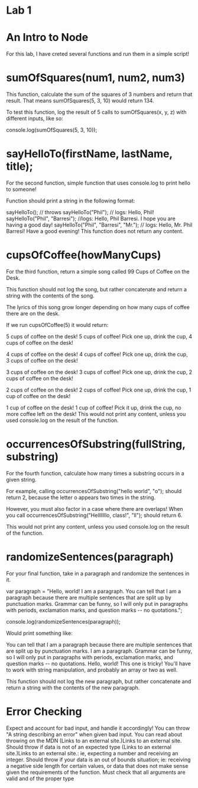 # Lab 1

# An Intro to Node

For this lab, I have creted several functions and run them in a simple script!


# sumOfSquares(num1, num2, num3)

This function, calculate the sum of the squares of 3 numbers and return that result. That means sumOfSquares(5, 3, 10) would return 134.

To test this function, log the result of 5 calls to sumOfSquares(x, y, z) with different inputs, like so:

console.log(sumOfSquares(5, 3, 10));

# sayHelloTo(firstName, lastName, title);

For the second function, simple function that uses console.log to print hello to someone!

Function should print a string in the following format:

sayHelloTo(); // throws 
sayHelloTo("Phil"); // logs: Hello, Phil! 
sayHelloTo("Phil", "Barresi"); //logs: Hello, Phil Barresi. I hope you are having a good day!
sayHelloTo("Phil", "Barresi", "Mr."); // logs: Hello, Mr. Phil Barresi! Have a good evening!
This function does not return any content.

# cupsOfCoffee(howManyCups)

For the third function, return a simple song called 99 Cups of Coffee on the Desk.

This function should not log the song, but rather concatenate and return a string with the contents of the song.

The lyrics of this song grow longer depending on how many cups of coffee there are on the desk.

If we run cupsOfCoffee(5) it would return:

5 cups of coffee on the desk! 5 cups of coffee! 
Pick one up, drink the cup, 4 cups of coffee on the desk!

4 cups of coffee on the desk! 4 cups of coffee! 
Pick one up, drink the cup, 3 cups of coffee on the desk!

3 cups of coffee on the desk! 3 cups of coffee! 
Pick one up, drink the cup, 2 cups of coffee on the desk!

2 cups of coffee on the desk! 2 cups of coffee! 
Pick one up, drink the cup, 1 cup of coffee on the desk!

1 cup of coffee on the desk! 1 cup of coffee! 
Pick it up, drink the cup, no more coffee left on the desk!
This would not print any content, unless you used console.log on the result of the function.


# occurrencesOfSubstring(fullString, substring)

For the fourth function, calculate how many times a substring occurs in a given string.

For example, calling occurrencesOfSubstring("hello world", "o"); should return 2, because the letter o appears two times in the string.

However, you must also factor in a case where there are overlaps! When you call occurrencesOfSubstring("Helllllllo, class!", "ll"); should return 6.

This would not print any content, unless you used console.log on the result of the function.

# randomizeSentences(paragraph)

For your final function, take in a paragraph and randomize the sentences in it.

var paragraph = "Hello, world! I am a paragraph. You can tell that I am a paragraph because there are multiple sentences that are split up by punctuation marks. Grammar can be funny, so I will only put in paragraphs with periods, exclamation marks, and question marks -- no quotations.";

console.log(randomizeSentences(paragraph));

Would print something like:

You can tell that I am a paragraph because there are multiple sentences that are split up by punctuation marks. I am a paragraph. Grammar can be funny, so I will only put in paragraphs with periods, exclamation marks, and question marks -- no quotations.  Hello, world!
This one is tricky! You'll have to work with string manipulation, and probably an array or two as well.

This function should not log the new paragraph, but rather concatenate and return a string with the contents of the new paragraph.

# Error Checking

Expect and account for bad input, and handle it accordingly! You can throw "A string describing an error" when given bad input. You can read about throwing on the MDN (Links to an external site.)Links to an external site.
Should throw if data is not of an expected type (Links to an external site.)Links to an external site.: ie, expecting a number and receiving an integer.
Should throw if your data is an out of bounds situation; ie: receiving a negative side length for certain values, or data that does not make sense given the requirements of the function.
Must check that all arguments are valid and of the proper type
